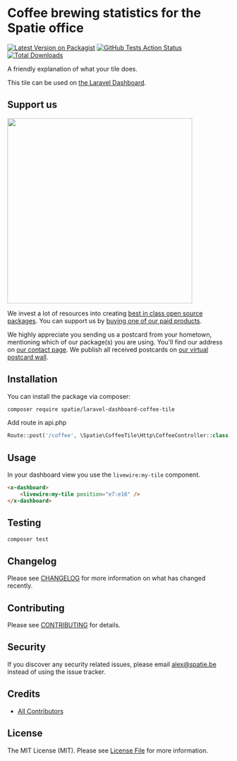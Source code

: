 # Coffee brewing statistics for the Spatie office

[![Latest Version on Packagist](https://img.shields.io/packagist/v/spatie/laravel-dashboard-coffee-tile.svg?style=flat-square)](https://packagist.org/packages/spatie/laravel-dashboard-coffee-tile)
[![GitHub Tests Action Status](https://img.shields.io/github/workflow/status/spatie/laravel-dashboard-coffee-tile/run-tests?label=tests)](https://github.com/spatie/laravel-dashboard-coffee-tile/actions?query=workflow%3Arun-tests+branch%3Amaster)
[![Total Downloads](https://img.shields.io/packagist/dt/spatie/laravel-dashboard-coffee-tile.svg?style=flat-square)](https://packagist.org/packages/spatie/laravel-dashboard-coffee-tile)

A friendly explanation of what your tile does.

This tile can be used on [the Laravel Dashboard](https://docs.spatie.be/laravel-dashboard).

## Support us

[<img src="https://github-ads.s3.eu-central-1.amazonaws.com/laravel-dashboard-skeleton-tile.jpg?t=1" width="419px" />](https://spatie.be/github-ad-click/laravel-dashboard-skeleton-tile)

We invest a lot of resources into creating [best in class open source packages](https://spatie.be/open-source). You can support us by [buying one of our paid products](https://spatie.be/open-source/support-us).

We highly appreciate you sending us a postcard from your hometown, mentioning which of our package(s) you are using. You'll find our address on [our contact page](https://spatie.be/about-us). We publish all received postcards on [our virtual postcard wall](https://spatie.be/open-source/postcards).

## Installation

You can install the package via composer:

```bash
composer require spatie/laravel-dashboard-coffee-tile
```

Add route in api.php

```php
Route::post('/coffee', \Spatie\CoffeeTile\Http\CoffeeController::class);
```

## Usage

In your dashboard view you use the `livewire:my-tile` component.

```html
<x-dashboard>
    <livewire:my-tile position="e7:e16" />
</x-dashboard>
```

## Testing

``` bash
composer test
```

## Changelog

Please see [CHANGELOG](CHANGELOG.md) for more information on what has changed recently.

## Contributing

Please see [CONTRIBUTING](CONTRIBUTING.md) for details.

## Security

If you discover any security related issues, please email alex@spatie.be instead of using the issue tracker.

## Credits

- [All Contributors](../../contributors)

## License

The MIT License (MIT). Please see [License File](LICENSE.md) for more information.
